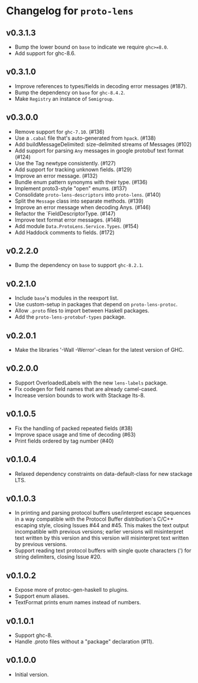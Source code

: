 # Changelog for `proto-lens`

## v0.3.1.3
- Bump the lower bound on `base` to indicate we require `ghc>=8.0`.
- Add support for ghc-8.6.

## v0.3.1.0
- Improve references to types/fields in decoding error messages (#187).
- Bump the dependency on `base` for `ghc-8.4.2`.
- Make `Registry` an instance of `Semigroup`.

## v0.3.0.0
- Remove support for `ghc-7.10`. (#136)
- Use a `.cabal` file that's auto-generated from `hpack`. (#138)
- Add buildMessageDelimited: size-delimited streams of Messages (#102)
- Add support for parsing `Any` messages in google protobuf text format (#124)
- Use the Tag newtype consistently. (#127)
- Add support for tracking unknown fields. (#129)
- Improve an error message. (#132)
- Bundle enum pattern synonyms with their type. (#136)
- Implement proto3-style "open" enums. (#137)
- Consolidate `proto-lens-descriptors` into `proto-lens`. (#140)
- Split the `Message` class into separate methods. (#139)
- Improve an error message when decoding Anys. (#146)
- Refactor the `FieldDescriptorType. (#147)
- Improve text format error messages. (#148)
- Add module `Data.ProtoLens.Service.Types`. (#154)
- Add Haddock comments to fields. (#172)

## v0.2.2.0
- Bump the dependency on `base` to support `ghc-8.2.1`.

## v0.2.1.0
- Include `base`'s modules in the reexport list.
- Use custom-setup in packages that depend on `proto-lens-protoc`.
- Allow `.proto` files to import between Haskell packages.
- Add the `proto-lens-protobuf-types` package.

## v0.2.0.1
- Make the libraries '-Wall -Werror'-clean for the latest
  version of GHC.

## v0.2.0.0
- Support OverloadedLabels with the new `lens-labels` package.
- Fix codegen for field names that are already camel-cased.
- Increase version bounds to work with Stackage lts-8.

## v0.1.0.5
- Fix the handling of packed repeated fields (#38)
- Improve space usage and time of decoding (#63)
- Print fields ordered by tag number (#40)

## v0.1.0.4
- Relaxed dependency constraints on data-default-class for
new stackage LTS.

## v0.1.0.3
- In printing and parsing protocol buffers use/interpret escape
sequences in a way compatible with the Protocol Buffer
distribution's C/C++ escaping style, closing Issues #44 and
#45. This makes the text output incompatible with previous
versions; earlier versions will misinterpret text written by this
version and this version will misinterpret text written by
previous versions.
- Support reading text protocol buffers with single quote characters
(') for string delimiters, closing Issue #20.

## v0.1.0.2
- Expose more of protoc-gen-haskell to plugins.
- Support enum aliases.
- TextFormat prints enum names instead of numbers.

## v0.1.0.1
- Support ghc-8.
- Handle .proto files without a "package" declaration (#11).

## v0.1.0.0
- Initial version.
